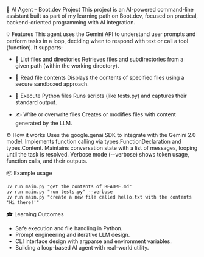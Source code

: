 🧠 AI Agent – Boot.dev Project
This project is an AI-powered command-line assistant built as part of my learning path on Boot.dev, focused on practical, backend-oriented programming with AI integration.

💡 Features
This agent uses the Gemini API to understand user prompts and perform tasks in a loop, deciding when to respond with text or call a tool (function). It supports:

- 📁 List files and directories
Retrieves files and subdirectories from a given path (within the working directory).

- 📄 Read file contents
Displays the contents of specified files using a secure sandboxed approach.

- 🧪 Execute Python files
Runs scripts (like tests.py) and captures their standard output.

- ✍️ Write or overwrite files
Creates or modifies files with content generated by the LLM.

⚙️ How it works
Uses the google.genai SDK to integrate with the Gemini 2.0 model.
Implements function calling via types.FunctionDeclaration and types.Content.
Maintains conversation state with a list of messages, looping until the task is resolved.
Verbose mode (--verbose) shows token usage, function calls, and their outputs.

📦 Example usage
``` 
uv run main.py "get the contents of README.md"
uv run main.py "run tests.py" --verbose
uv run main.py "create a new file called hello.txt with the contents 'Hi there!'"
```

🎓 Learning Outcomes
- Safe execution and file handling in Python.
- Prompt engineering and iterative LLM design.
- CLI interface design with argparse and environment variables.
- Building a loop-based AI agent with real-world utility.



